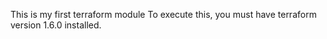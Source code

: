 This is my first terraform module
To execute this, you must have terraform version 1.6.0 installed.
